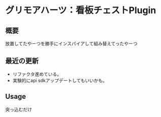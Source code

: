 # グリモアハーツ：看板チェストPlugin

## 概要
放置してたやーつを勝手にインスパイアして組み替えてったやーつ

## 最近の更新
- リファクタ進めている。
- 実験的にapi sdkアップデートしてもいいかも。

## Usage
突っ込むだけ
